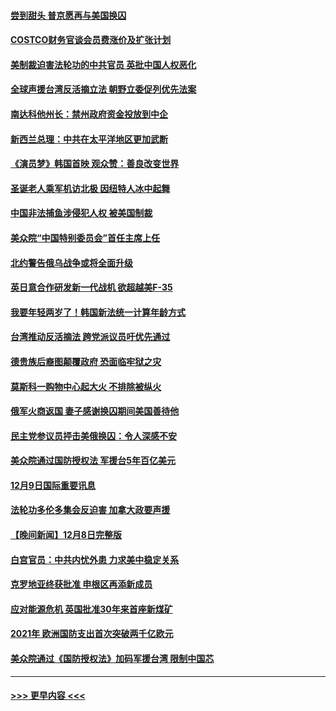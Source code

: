 #### [尝到甜头 普京愿再与美国换囚](../pages/prog202/a103594703.md?t=12100901) 
#### [COSTCO财务官谈会员费涨价及扩张计划](../pages/prog202/a103594644.md?t=12100901) 
#### [美制裁迫害法轮功的中共官员 英批中国人权恶化](../pages/prog202/a103594590.md?t=12100901) 
#### [全球声援台湾反活摘立法 朝野立委促列优先法案](../pages/prog202/a103594539.md?t=12100901) 
#### [南达科他州长：禁州政府资金投放到中企](../pages/prog202/a103594476.md?t=12100901) 
#### [新西兰总理：中共在太平洋地区更加武断](../pages/prog202/a103594543.md?t=12100901) 
#### [《演员梦》韩国首映 观众赞：善良改变世界](../pages/prog202/a103594550.md?t=12100901) 
#### [圣诞老人乘军机访北极 因纽特人冰中起舞](../pages/prog202/a103594509.md?t=12100901) 
#### [中国非法捕鱼涉侵犯人权 被美国制裁](../pages/prog202/a103594414.md?t=12100901) 
#### [美众院“中国特别委员会”首任主席上任](../pages/prog202/a103594380.md?t=12100901) 
#### [北约警告俄乌战争或将全面升级](../pages/prog202/a103594385.md?t=12100901) 
#### [英日意合作研发新一代战机 欲超越美F-35](../pages/prog202/a103594346.md?t=12100901) 
#### [我要年轻两岁了！韩国新法统一计算年龄方式](../pages/prog202/a103594309.md?t=12100901) 
#### [台湾推动反活摘法 跨党派议员吁优先通过](../pages/prog202/a103594310.md?t=12100901) 
#### [德贵族后裔图颠覆政府 恐面临牢狱之灾](../pages/prog202/a103594297.md?t=12100901) 
#### [莫斯科一购物中心起大火 不排除被纵火](../pages/prog202/a103594188.md?t=12100901) 
#### [俄军火商返国 妻子感谢换囚期间美国善待他](../pages/prog202/a103594185.md?t=12100901) 
#### [民主党参议员抨击美俄换囚：令人深感不安](../pages/prog202/a103594207.md?t=12100901) 
#### [美众院通过国防授权法 军援台5年百亿美元](../pages/prog202/a103594192.md?t=12100901) 
#### [12月9日国际重要讯息](../pages/prog202/a103594189.md?t=12100901) 
#### [法轮功多伦多集会反迫害 加拿大政要声援](../pages/prog202/a103594125.md?t=12100901) 
#### [【晚间新闻】12月8日完整版](../pages/prog202/a103593985.md?t=12100901) 
#### [白宫官员：中共内忧外患 力求美中稳定关系](../pages/prog202/a103593856.md?t=12100901) 
#### [克罗地亚终获批准 申根区再添新成员](../pages/prog202/a103593897.md?t=12100901) 
#### [应对能源危机 英国批准30年来首座新煤矿](../pages/prog202/a103593899.md?t=12100901) 
#### [2021年 欧洲国防支出首次突破两千亿欧元](../pages/prog202/a103593891.md?t=12100901) 
#### [美众院通过《国防授权法》加码军援台湾 限制中国芯](../pages/prog202/a103593838.md?t=12100901) 

----
#### [ >>> 更早内容 <<< ](../indexes/prog202-earlier.md)
